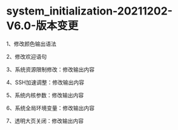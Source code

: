 # system_initialization-20211202-V6.0-版本变更

1、修改颜色输出语法

2、修改欢迎语句

3、系统资源限制修改：修改输出内容

4、SSH加速调整：修改输出内容

5、系统内核参数：修改输出内容

6、系统全局环境变量：修改输出内容

7、透明大页关闭：修改输出内容
